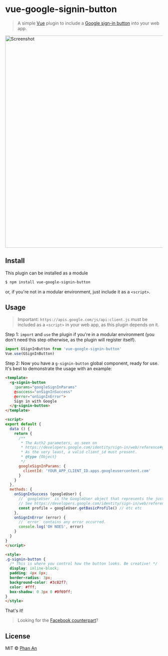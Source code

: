 # vue-google-signin-button

> A simple [Vue](https://vuejs.org) plugin to include a [Google sign-in button](https://developers.google.com/identity/sign-in/web/sign-in) into your web app.

<img src="https://github.com/phanan/vue-google-signin-button/raw/master/screenshot.png" width="677" alt="Screenshot">

## Install

This plugin can be installed as a module

``` bash
$ npm install vue-google-signin-button
```

or, if you're not in a modular environment, just include it as a `<script>`.

## Usage

> Important: `https://apis.google.com/js/api:client.js` must be included as a `<script>` in your web app, as this plugin depends on it.

Step 1: `import` and `use` the plugin if you're in a modular environment (you don't need this step otherwise, as the plugin will register itself).

``` js
import GSignInButton from 'vue-google-signin-button'
Vue.use(GSignInButton)
```

Step 2: Now you have a `g-signin-button` global component, ready for use. It's best to demonstrate the usage with an example:

``` html
<template>
  <g-signin-button
    :params="googleSignInParams"
    @success="onSignInSuccess"
    @error="onSignInError">
    Sign in with Google
  </g-signin-button>
</template>

<script>
export default {
  data () {
    return {
      /**
       * The Auth2 parameters, as seen on
       * https://developers.google.com/identity/sign-in/web/reference#gapiauth2initparams.
       * As the very least, a valid client_id must present.
       * @type {Object}
       */
      googleSignInParams: {
        clientId: 'YOUR_APP_CLIENT_ID.apps.googleusercontent.com'
      }
    }
  },
  methods: {
    onSignInSuccess (googleUser) {
      // `googleUser` is the GoogleUser object that represents the just-signed-in user.
      // See https://developers.google.com/identity/sign-in/web/reference#users
      const profile = googleUser.getBasicProfile() // etc etc
    },
    onSignInError (error) {
      // `error` contains any error occurred.
      console.log('OH NOES', error)
    }
  }
}
</script>

<style>
.g-signin-button {
  /* This is where you control how the button looks. Be creative! */
  display: inline-block;
  padding: 4px 8px;
  border-radius: 3px;
  background-color: #3c82f7;
  color: #fff;
  box-shadow: 0 3px 0 #0f69ff;
}
</style>
```

That's it!

> Looking for the [Facebook counterpart](https://github.com/phanan/vue-facebook-signin-button)?

## License

MIT © [Phan An](http://phanan.net)
